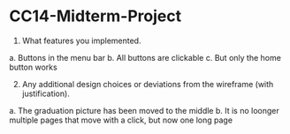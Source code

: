 # CC14-Midterm-Project

1. What features you implemented.

  a. Buttons in the menu bar
  b. All buttons are clickable
  c. But only the home button works

2. Any additional design choices or deviations from the wireframe (with justification).

  a. The graduation picture has been moved to the middle
  b. It is no loonger multiple pages that move with a click, but now one long page
